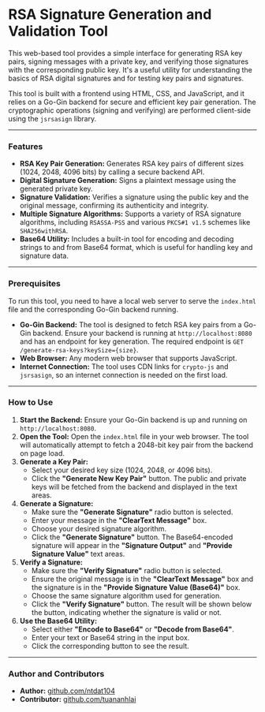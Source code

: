 # RSA Signature Generation and Validation Tool

This web-based tool provides a simple interface for generating RSA key pairs, signing messages with a private key, and verifying those signatures with the corresponding public key. It's a useful utility for understanding the basics of RSA digital signatures and for testing key pairs and signatures.

This tool is built with a frontend using HTML, CSS, and JavaScript, and it relies on a Go-Gin backend for secure and efficient key pair generation. The cryptographic operations (signing and verifying) are performed client-side using the `jsrsasign` library.

---

### Features

-   **RSA Key Pair Generation:** Generates RSA key pairs of different sizes (1024, 2048, 4096 bits) by calling a secure backend API.
-   **Digital Signature Generation:** Signs a plaintext message using the generated private key.
-   **Signature Validation:** Verifies a signature using the public key and the original message, confirming its authenticity and integrity.
-   **Multiple Signature Algorithms:** Supports a variety of RSA signature algorithms, including `RSASSA-PSS` and various `PKCS#1 v1.5` schemes like `SHA256withRSA`.
-   **Base64 Utility:** Includes a built-in tool for encoding and decoding strings to and from Base64 format, which is useful for handling key and signature data.

---

### Prerequisites

To run this tool, you need to have a local web server to serve the `index.html` file and the corresponding Go-Gin backend running.

-   **Go-Gin Backend:** The tool is designed to fetch RSA key pairs from a Go-Gin backend. Ensure your backend is running at `http://localhost:8080` and has an endpoint for key generation. The required endpoint is `GET /generate-rsa-keys?keySize={size}`.
-   **Web Browser:** Any modern web browser that supports JavaScript.
-   **Internet Connection:** The tool uses CDN links for `crypto-js` and `jsrsasign`, so an internet connection is needed on the first load.

---

### How to Use

1.  **Start the Backend:** Ensure your Go-Gin backend is up and running on `http://localhost:8080`.
2.  **Open the Tool:** Open the `index.html` file in your web browser. The tool will automatically attempt to fetch a 2048-bit key pair from the backend on page load.
3.  **Generate a Key Pair:**
    -   Select your desired key size (1024, 2048, or 4096 bits).
    -   Click the **"Generate New Key Pair"** button. The public and private keys will be fetched from the backend and displayed in the text areas.
4.  **Generate a Signature:**
    -   Make sure the **"Generate Signature"** radio button is selected.
    -   Enter your message in the **"ClearText Message"** box.
    -   Choose your desired signature algorithm.
    -   Click the **"Generate Signature"** button. The Base64-encoded signature will appear in the **"Signature Output"** and **"Provide Signature Value"** text areas.
5.  **Verify a Signature:**
    -   Make sure the **"Verify Signature"** radio button is selected.
    -   Ensure the original message is in the **"ClearText Message"** box and the signature is in the **"Provide Signature Value (Base64)"** box.
    -   Choose the same signature algorithm used for generation.
    -   Click the **"Verify Signature"** button. The result will be shown below the button, indicating whether the signature is valid or not.
6.  **Use the Base64 Utility:**
    -   Select either **"Encode to Base64"** or **"Decode from Base64"**.
    -   Enter your text or Base64 string in the input box.
    -   Click the corresponding button to see the result.

---

### Author and Contributors

-   **Author:** [github.com/ntdat104](https://github.com/ntdat104)
-   **Contributor:** [github.com/tuananhlai](https://github.com/tuananhlai)